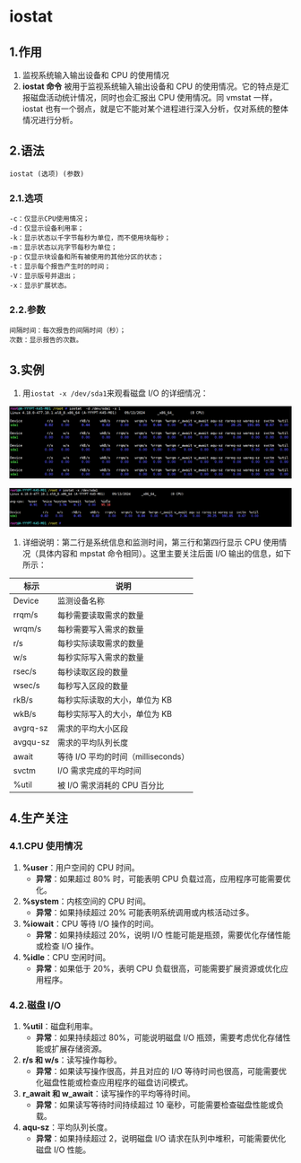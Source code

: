 # iostat

## 1.作用

1. 监视系统输入输出设备和 CPU 的使用情况
2. **iostat 命令** 被用于监视系统输入输出设备和 CPU 的使用情况。它的特点是汇报磁盘活动统计情况，同时也会汇报出 CPU 使用情况。同 vmstat 一样，iostat 也有一个弱点，就是它不能对某个进程进行深入分析，仅对系统的整体情况进行分析。

## 2.语法

~~~shell
iostat (选项) (参数)
~~~

### 2.1.选项

~~~shell
-c：仅显示CPU使用情况；
-d：仅显示设备利用率；
-k：显示状态以千字节每秒为单位，而不使用块每秒；
-m：显示状态以兆字节每秒为单位；
-p：仅显示块设备和所有被使用的其他分区的状态；
-t：显示每个报告产生时的时间；
-V：显示版号并退出；
-x：显示扩展状态。
~~~

### 2.2.参数

~~~shell
间隔时间：每次报告的间隔时间（秒）；
次数：显示报告的次数。
~~~

## 3.实例

1. 用`iostat -x /dev/sda1`来观看磁盘 I/O 的详细情况：

![image-20240913111046577](./000.picture/image-20240913111046577.png)

![image-20240913102051851](./000.picture/image-20240913102051851.png)

1. 详细说明：第二行是系统信息和监测时间，第三行和第四行显示 CPU 使用情况（具体内容和 mpstat 命令相同）。这里主要关注后面 I/O 输出的信息，如下所示：

| 标示     | 说明                                |
| -------- | ----------------------------------- |
| Device   | 监测设备名称                        |
| rrqm/s   | 每秒需要读取需求的数量              |
| wrqm/s   | 每秒需要写入需求的数量              |
| r/s      | 每秒实际读取需求的数量              |
| w/s      | 每秒实际写入需求的数量              |
| rsec/s   | 每秒读取区段的数量                  |
| wsec/s   | 每秒写入区段的数量                  |
| rkB/s    | 每秒实际读取的大小，单位为 KB       |
| wkB/s    | 每秒实际写入的大小，单位为 KB       |
| avgrq-sz | 需求的平均大小区段                  |
| avgqu-sz | 需求的平均队列长度                  |
| await    | 等待 I/O 平均的时间（milliseconds） |
| svctm    | I/O 需求完成的平均时间              |
| %util    | 被 I/O 需求消耗的 CPU 百分比        |

## 4.生产关注

### 4.1.CPU 使用情况

1. **%user**：用户空间的 CPU 时间。
   - **异常**：如果超过 80% 时，可能表明 CPU 负载过高，应用程序可能需要优化。
2. **%system**：内核空间的 CPU 时间。
   - **异常**：如果持续超过 20% 可能表明系统调用或内核活动过多。
3. **%iowait**：CPU 等待 I/O 操作的时间。
   - **异常**：如果持续超过 20%，说明 I/O 性能可能是瓶颈，需要优化存储性能或检查 I/O 操作。
4. **%idle**：CPU 空闲时间。
   - **异常**：如果低于 20%，表明 CPU 负载很高，可能需要扩展资源或优化应用程序。

### 4.2.磁盘 I/O

1. **%util**：磁盘利用率。
   - **异常**：如果持续超过 80%，可能说明磁盘 I/O 瓶颈，需要考虑优化存储性能或扩展存储资源。
2. **r/s 和 w/s**：读写操作每秒。
   - **异常**：如果读写操作很高，并且对应的 I/O 等待时间也很高，可能需要优化磁盘性能或检查应用程序的磁盘访问模式。
3. **r_await 和 w_await**：读写操作的平均等待时间。
   - **异常**：如果读写等待时间持续超过 10 毫秒，可能需要检查磁盘性能或负载。
4. **aqu-sz**：平均队列长度。
   - **异常**：如果持续超过 2，说明磁盘 I/O 请求在队列中堆积，可能需要优化磁盘 I/O 性能。